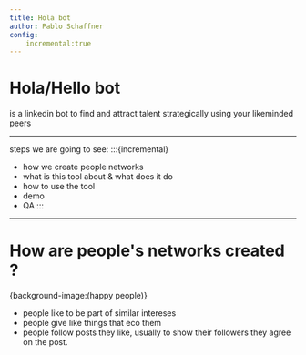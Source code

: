 ```yaml
--- 
title: Hola bot
author: Pablo Schaffner
config:
    incremental:true
---
```

# Hola/Hello bot

is a linkedin bot to find and attract talent
strategically using your likeminded peers

---
steps we are going to see:
:::{incremental}
- how we create people networks
- what is this tool about & what does it do
- how to use the tool
- demo
- QA
::: 

---
# How are people's networks created ?
{background-image:(happy people)}
- people like to be part of similar intereses
- people give like things that eco them
- people follow posts they like, usually to show their followers they agree on the post.

